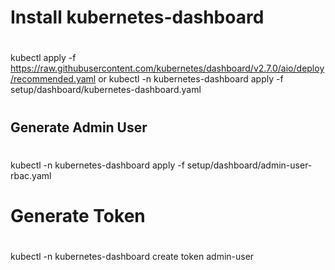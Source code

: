 
#
# Install kubernetes-dashboard
#

kubectl apply -f https://raw.githubusercontent.com/kubernetes/dashboard/v2.7.0/aio/deploy/recommended.yaml
or
kubectl -n kubernetes-dashboard apply -f setup/dashboard/kubernetes-dashboard.yaml

#
## Generate Admin User
#
kubectl -n kubernetes-dashboard apply -f setup/dashboard/admin-user-rbac.yaml

#
# Generate Token
#
kubectl -n kubernetes-dashboard create token admin-user

